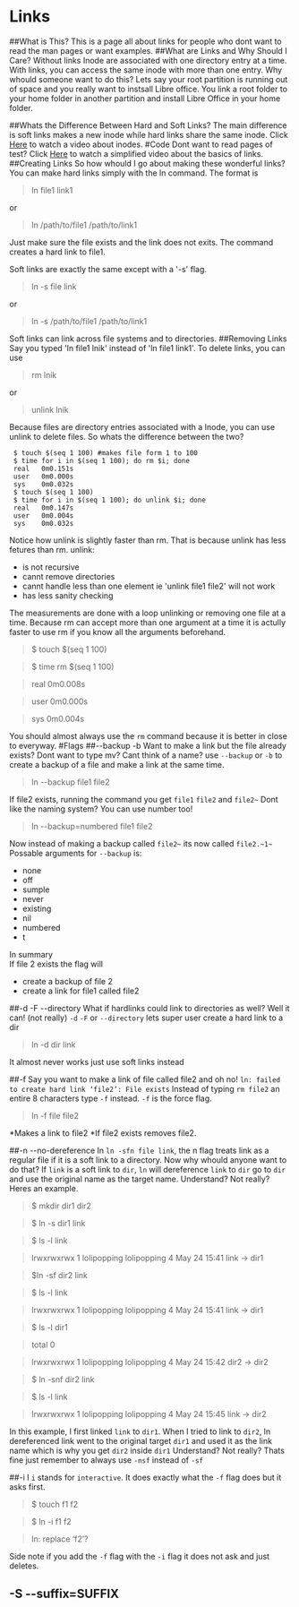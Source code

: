 # Links
##What is This?
This is a page all about links for people who dont want to read the man pages or want examples.
##What are Links and Why Should I Care?
Without links Inode are associated with one directory entry at a time.
With links, you can access the same inode with more than one entry.
Why whould someone want to do this?
Lets say your root partition is running out of space and you really want to instsall Libre office.
You link a root folder to your home folder in another partition and install Libre Office in your home folder. 

##Whats the Difference Between Hard and Soft Links?
The main difference is soft links makes a new inode while hard links share the same inode.
Click [Here](www.youtube.com/watch?v=j_BgOf2Ti-s) to watch a video about inodes.
#Code 
Dont want to read pages of test?
Click [Here](https://www.youtube.com/watch?v=LPIMLR4simU) to watch a simplified video about the basics of links.
##Creating Links
So how whould I go about making these wonderful links?
You can make hard links simply with the ln command.
The format is 

> ln file1 link1

or

> ln /path/to/file1 /path/to/link1

Just make sure the file exists and the link does not exits.
The command creates a hard link to file1.

Soft links are exactly the same except with a '-s' flag.

> ln -s file link

or

> ln -s /path/to/file1 /path/to/link1

Soft links can link across file systems and to directories.
##Removing Links
Say you typed 'ln file1 lnik' instead of 'ln file1 link1'.
To delete links, you can use

> rm lnik

or 

> unlink lnik 

Because files are directory entries associated with a Inode, you can use unlink to delete files.
So whats the difference between the two?

```
 $ touch $(seq 1 100) #makes file form 1 to 100
 $ time for i in $(seq 1 100); do rm $i; done
 real	0m0.151s
 user	0m0.000s
 sys	0m0.032s
 $ touch $(seq 1 100)
 $ time for i in $(seq 1 100); do unlink $i; done
 real	0m0.147s
 user	0m0.004s
 sys	0m0.032s
```

Notice how unlink is slightly faster than rm.
That is because unlink has less fetures than rm.
unlink:
* is not recursive
* cannt remove directories
* cannt handle less than one element ie 'unlink file1 file2' will not work
* has less sanity checking

The measurements are done with a loop unlinking or removing one file at a time.
Because rm can accept more than one argument at a time it is actully faster to use rm if you know all the arguments beforehand.

> $ touch $(seq 1 100)

> $ time rm $(seq 1 100)

> real	0m0.008s

> user	0m0.000s

> sys	0m0.004s

You should almost always use the `rm` command because it is better in close to everyway. 
#Flags
##--backup -b
Want to make a link but the file already exists?
Dont want to type mv?
Cant think of a name?
use `--backup` or `-b` to create a backup of a file and make a link at the same time.

>ln --backup file1 file2

If file2 exists, running the command you get `file1` `file2` and `file2~`
Dont like the naming system? 
You can use number too!

>ln --backup=numbered file1 file2

Now instead of making a backup called `file2~` its now called `file2.~1~`
Possable arguments for `--backup` is:
* none
* off
* sumple
* never
* existing
* nil
* numbered 
* t

In summary  
If file 2 exists the flag will 
* create a backup of file 2
* create a link for file1 called file2

##-d -F --directory
What if hardlinks could link to directories as well?
Well it can! (not really)
`-d` `-F` or `--directory`
lets super user create a hard link to a dir 

> ln -d dir link

It almost never works just use soft links instead

##-f
Say you want to make a link of file called file2 and oh no!
`ln: failed to create hard link ‘file2’: File exists`
Instead of typing `rm file2` an entire 8 characters type `-f` instead.
`-f` is the force flag.

> ln -f file file2

*Makes a link to file2
*If file2 exists removes file2.

##-n --no-dereference
In `ln -sfn file link`, the n flag treats link as a regular file if it is a soft link to a directory. 
Now why whould anyone want to do that?
If `link` is a soft link to `dir`, `ln` will dereference `link` to `dir` go to `dir` and use the original name as the target name.
Understand? Not really? Heres an example.

> $ mkdir dir1 dir2

> $ ln -s dir1 link

> $ ls -l link

> lrwxrwxrwx 1 lolipopping lolipopping 4 May 24 15:41 link -> dir1

> $ln -sf dir2 link

> $ ls -l link

> lrwxrwxrwx 1 lolipopping lolipopping 4 May 24 15:41 link -> dir1

> $ ls -l dir1

> total 0

> lrwxrwxrwx 1 lolipopping lolipopping 4 May 24 15:42 dir2 -> dir2

> $ ln -snf dir2 link

> $ ls -l link

> lrwxrwxrwx 1 lolipopping lolipopping 4 May 24 15:45 link -> dir2


In this example, I first linked `link` to `dir1`.
When I tried to link to `dir2`, ln dereferenced link went to the original target `dir1` and used it as the link name which is why you get `dir2` inside `dir1`
Understand? Not really?
Thats fine just remember to always use `-nsf` instead of `-sf` 

##-i
I `i` stands for `interactive`.
It does exactly what the `-f` flag does but it asks first.

> $ touch f1 f2

> $ ln -i f1 f2

> ln: replace ‘f2’?

Side note if you add the `-f` flag with the `-i` flag it does not ask and just deletes. 

## -S --suffix=SUFFIX

